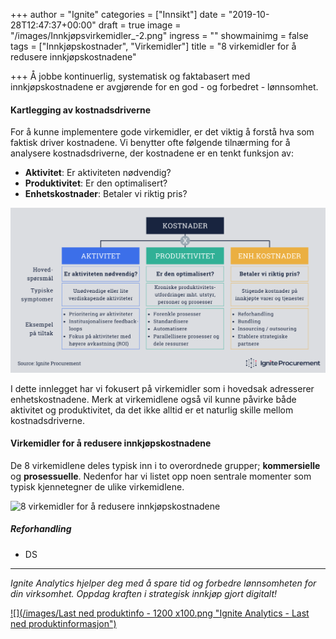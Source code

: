 +++
author = "Ignite"
categories = ["Innsikt"]
date = "2019-10-28T12:47:37+00:00"
draft = true
image = "/images/Innkjøpsvirkemidler_-2.png"
ingress = ""
showmainimg = false
tags = ["Innkjøpskostnader", "Virkemidler"]
title = "8 virkemidler for å redusere innkjøpskostnadene"

+++
Å jobbe kontinuerlig, systematisk og faktabasert med innkjøpskostnadene er avgjørende for en god - og forbedret - lønnsomhet. 

#### Kartlegging av kostnadsdriverne

For å kunne implementere gode virkemidler, er det viktig å forstå hva som faktisk driver kostnadene. Vi benytter ofte følgende tilnærming for å analysere kostnadsdriverne, der kostnadene er en tenkt funksjon av:

* **Aktivitet**: Er aktiviteten nødvendig?
* **Produktivitet**: Er den optimalisert?
* **Enhetskostnader**: Betaler vi riktig pris?

![Kartlegging av kostnadsdrivere](/images/Kostnadsdrivere.png "Kartlegging av kostnadsdrivere")

I dette innlegget har vi fokusert på virkemidler som i hovedsak adresserer enhetskostnadene. Merk at virkemidlene også vil kunne påvirke både aktivitet og produktivitet, da det ikke alltid er et naturlig skille mellom kostnadsdriverne.

#### Virkemidler for å redusere innkjøpskostnadene

De 8 virkemidlene deles typisk inn i to overordnede grupper; **kommersielle** og **prosessuelle**. Nedenfor har vi listet opp noen sentrale momenter som typisk kjennetegner de ulike virkemidlene.

![8 virkemidler for å redusere innkjøpskostnadene](/images/Innkjøpsvirkemidler_.png "Innkjøpsvirkemidler")

##### Reforhandling

* DS

***

_Ignite Analytics hjelper deg med å spare tid og forbedre lønnsomheten for din virksomhet. Oppdag kraften i strategisk innkjøp gjort digitalt!_

[![](/images/Last ned produktinfo - 1200 x100.png "Ignite Analytics - Last ned produktinformasjon")](https://www.ignite.no/ignite-analytics/produktinformasjon/ "Ignite Analytics - Last ned produktinformasjon")